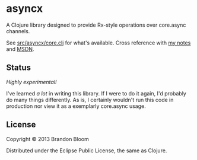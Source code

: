 # asyncx

A Clojure library designed to provide Rx-style operations over core.async channels.

See [src/asyncx/core.clj][1] for what's available.
Cross reference with [my notes][2] and [MSDN][3].

## Status

*Highly experimental!*

I've learned *a lot* in writing this library. If I were to
do it again, I'd probably do many things differently. As is,
I certainly wouldn't run this code in production nor view
it as a exemplarly core.async usage.

## License

Copyright © 2013 Brandon Bloom

Distributed under the Eclipse Public License, the same as Clojure.


[1]: ./src/asyncx/core.clj
[2]: ./notes
[3]: http://msdn.microsoft.com/en-us/library/system.reactive.linq.observable(v=vs.103).aspx

